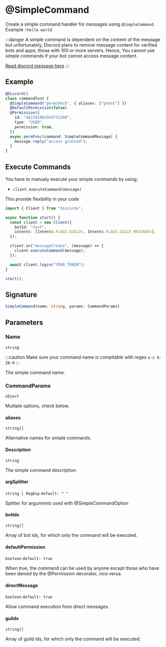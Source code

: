 # @SimpleCommand

Create a simple command handler for messages using `@SimpleCommand`. Example `!hello world`

:::danger
A simple command is dependent on the content of the message but unfortunately, Discord plans to remove message content for verified bots and apps, those with 100 or more servers. Hence, You cannot use simple commands if your bot cannot access message content.

[Read discord message here](https://support-dev.discord.com/hc/en-us/articles/4404772028055-Message-Content-Access-Deprecation-for-Verified-Bots)
:::

## Example

```ts
@Discord()
class commandTest {
  @SimpleCommand("permcheck", { aliases: ["ptest"] })
  @DefaultPermission(false)
  @Permission({
    id: "462341082919731200",
    type: "USER",
    permission: true,
  })
  async permFunc(command: SimpleCommandMessage) {
    message.reply("access granted");
  }
}
```

## Execute Commands

You have to manualy execute your simple commands by using:

- `client.executeCommand(message)`

This provide flexibility in your code

```ts
import { Client } from "discordx";

async function start() {
  const client = new Client({
    botId: "test",
    intents: [Intents.FLAGS.GUILDS, Intents.FLAGS.GUILD_MESSAGES],
  });

  client.on("messageCreate", (message) => {
    client.executeCommand(message);
  });

  await client.login("YOUR_TOKEN");
}

start();
```

## Signature

```ts
SimpleCommand(name: string, params: CommandParams)
```

## Parameters

### Name

`string`

:::caution
Make sure your command name is compitable with regex `a-z A-Z0-9`
:::

The simple command name.

### CommandParams

`object`

Multiple options, check below.

#### aliases

`string[]`

Alternative names for simple commands.

#### Description

`string`

The simple command description.

#### argSplitter

`string | RegExp` `default: " "`

Splitter for arguments used with @SimpleCommandOption

#### botIds

`string[]`

Array of bot ids, for which only the command will be executed.

#### defaultPermission

`boolean` `default: true`

When true, the command can be used by anyone except those who have been denied by the @Permission decorator, vice versa.

#### directMessage

`boolean` `default: true`

Allow command execution from direct messages.

#### guilds

`string[]`

Array of guild ids, for which only the command will be executed.

